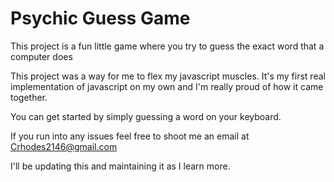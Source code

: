# Psychic Guess Game

This project is a fun little game where you try to guess the exact word that a computer does

This project was a way for me to flex my javascript muscles. It's my first real implementation of javascript on my own and I'm really proud of how it came together. 

You can get started by simply guessing a word on your keyboard. 

If you run into any issues feel free to shoot me an email at Crhodes2146@gmail.com

I'll be updating this and maintaining it as I learn more. 
